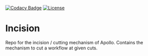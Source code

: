 [![Codacy Badge](https://app.codacy.com/project/badge/Grade/7726444b173d46a99540f01845ec42ec)](https://www.codacy.com?utm_source=github.com&amp;utm_medium=referral&amp;utm_content=Apollo-Decentralized-Orchestration/DO-Incision&amp;utm_campaign=Badge_Grade)
[![License](https://img.shields.io/badge/License-Apache%202.0-blue.svg)](https://opensource.org/licenses/Apache-2.0)

# Incision

Repo for the incision / cutting mechanism of Apollo. Contains the mechanism to cut a workflow at given cuts.
